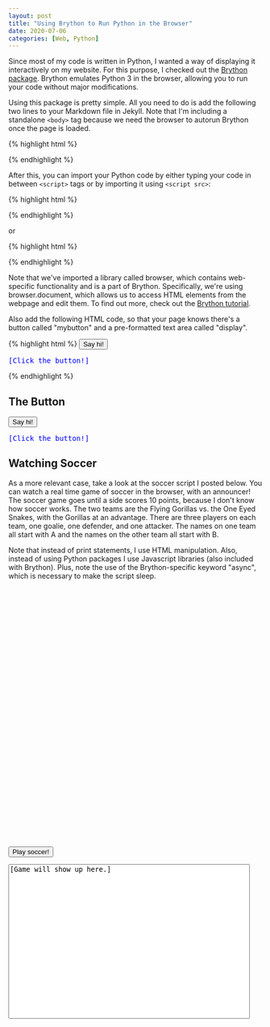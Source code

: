 ```yaml
---
layout: post
title: "Using Brython to Run Python in the Browser"
date: 2020-07-06
categories: [Web, Python]
---
```

<script type="text/javascript" src="https://cdn.jsdelivr.net/npm/brython@3.8.9/brython.min.js"></script>
<script type="text/javascript" src="https://cdn.jsdelivr.net/npm/brython@3.8.9/brython_stdlib.js"></script>
<script type="text/javascript" src="https://ajax.googleapis.com/ajax/libs/jquery/1.7.1/jquery.min.js"></script>
<body onload="brython()"></body>

Since most of my code is written in Python, I wanted a way of displaying it interactively on my website. For this purpose, I checked out the [Brython package][brython]. Brython emulates Python 3 in the browser, allowing you to run your code without major modifications.

Using this package is pretty simple. All you need to do is add the following two lines to your Markdown file in Jekyll. Note that I'm including a standalone `<body>` tag because we need the browser to autorun Brython once the page is loaded.

{% highlight html %}
<script type="text/javascript"
    src="https://cdn.jsdelivr.net/npm/brython@3.8.9/brython.min.js">
</script>
<script type="text/javascript"
    src="https://cdn.jsdelivr.net/npm/brython@3.8.9/brython_stdlib.js">
</script>
<body onload="brython()"></body>
{% endhighlight %}

After this, you can import your Python code by either typing your code in between `<script>` tags or by importing it using `<script src>`:

{% highlight html %}
<script type="text/python" src="/scripts/example.py"></script>
{% endhighlight %}

or

{% highlight html %}
<script type="text/python">
from browser import document

def say_hi(event):
    document["display"].innerHTML = "Hello world!"

document["mybutton"].bind("click", say_hi)
</script>
{% endhighlight %}

Note that we've imported a library called browser, which contains web-specific functionality and is a part of Brython. Specifically, we're using browser.document, which allows us to access HTML elements from the webpage and edit them. To find out more, check out the [Brython tutorial][tutorial].

Also add the following HTML code, so that your page knows there's a button called "mybutton" and a pre-formatted text area called "display".

{% highlight html %}
<button id="mybutton">Say hi!</button>
<pre id="display" style="color:blue">[Click the button!]</pre>
{% endhighlight %}

## The Button

<script type="text/python">
from browser import document
from browser import timer

def say_hi(event):
    document["display"].innerHTML = "Hello world!"

document["mybutton"].bind("click", say_hi)
</script>

<button id="mybutton">Say hi!</button>
<pre id="display" style="color:blue">[Click the button!]</pre>

## Watching Soccer

As a more relevant case, take a look at the soccer script I posted below. You can watch a real time game of soccer in the browser, with an announcer! The soccer game goes until a side scores 10 points, because I don't know how soccer works. The two teams are the Flying Gorillas vs. the One Eyed Snakes, with the Gorillas at an advantage. There are three players on each team, one goalie, one defender, and one attacker. The names on one team all start with A and the names on the other team all start with B.

Note that instead of print statements, I use HTML manipulation. Also, instead of using Python packages I use Javascript libraries (also included with Brython). Plus, note the use of the Brython-specific keyword "async", which is necessary to make the script sleep.

<pre id="code" style="height:500px"></pre>
<script type="text/javascript">
    $("#code").load("/scripts/2020-07-06/soccer.py");
</script>

<script type="text/python" src="/scripts/2020-07-06/soccer.py"></script>
<button id="playsoccer">Play soccer!</button>
<textarea id="soccergame" style="resize:none; width:95%" rows="20">[Game will show up here.]</textarea>

[brython]: https://github.com/brython-dev/brython
[tutorial]: https://brython.info/static_tutorial/en/index.html
